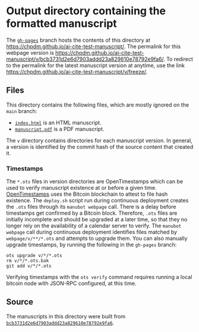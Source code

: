 # Output directory containing the formatted manuscript

The [`gh-pages`](https://github.com/chpdm/ai-cite-test-manuscript/tree/gh-pages) branch hosts the contents of this directory at <https://chpdm.github.io/ai-cite-test-manuscript/>.
The permalink for this webpage version is <https://chpdm.github.io/ai-cite-test-manuscript/v/bcb3731d2e6d7903addd23a829610e78792e9fa6/>.
To redirect to the permalink for the latest manuscript version at anytime, use the link <https://chpdm.github.io/ai-cite-test-manuscript/v/freeze/>.

## Files

This directory contains the following files, which are mostly ignored on the `main` branch:

+ [`index.html`](index.html) is an HTML manuscript.
+ [`manuscript.pdf`](manuscript.pdf) is a PDF manuscript.

The `v` directory contains directories for each manuscript version.
In general, a version is identified by the commit hash of the source content that created it.

### Timestamps

The `*.ots` files in version directories are OpenTimestamps which can be used to verify manuscript existence at or before a given time.
[OpenTimestamps](https://opentimestamps.org/) uses the Bitcoin blockchain to attest to file hash existence.
The `deploy.sh` script run during continuous deployment creates the `.ots` files through its `manubot webpage` call.
There is a delay before timestamps get confirmed by a Bitcoin block.
Therefore, `.ots` files are initially incomplete and should be upgraded at a later time, so that they no longer rely on the availability of a calendar server to verify.
The `manubot webpage` call during continuous deployment identifies files matched by `webpage/v/**/*.ots` and attempts to upgrade them.
You can also manually upgrade timestamps, by running the following in the `gh-pages` branch:

```shell
ots upgrade v/*/*.ots
rm v/*/*.ots.bak
git add v/*/*.ots
```

Verifying timestamps with the `ots verify` command requires running a local bitcoin node with JSON-RPC configured, at this time.

## Source

The manuscripts in this directory were built from
[`bcb3731d2e6d7903addd23a829610e78792e9fa6`](https://github.com/chpdm/ai-cite-test-manuscript/commit/bcb3731d2e6d7903addd23a829610e78792e9fa6).
